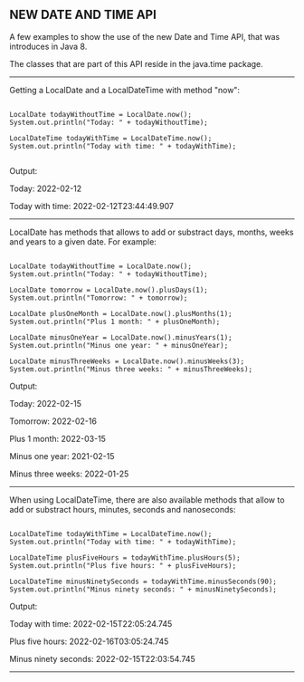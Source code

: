 NEW DATE AND TIME API
-------------------------------------------------------------------------------------------------------

A few examples to show the use of the new Date and Time API,
that was introduces in Java 8.

The classes that are part of this API reside in the java.time package.

-------------------------------------------------------------------------------------------------------

Getting a LocalDate and a LocalDateTime with method "now":


```

LocalDate todayWithoutTime = LocalDate.now();
System.out.println("Today: " + todayWithoutTime);

LocalDateTime todayWithTime = LocalDateTime.now();
System.out.println("Today with time: " + todayWithTime);


```

Output:

Today: 2022-02-12

Today with time: 2022-02-12T23:44:49.907


-------------------------------------------------------------------------------------------------------

LocalDate has methods that allows to add or substract days, months, weeks and years to a given date.
For example:

```

LocalDate todayWithoutTime = LocalDate.now();
System.out.println("Today: " + todayWithoutTime);		

LocalDate tomorrow = LocalDate.now().plusDays(1);
System.out.println("Tomorrow: " + tomorrow);

LocalDate plusOneMonth = LocalDate.now().plusMonths(1);
System.out.println("Plus 1 month: " + plusOneMonth);		

LocalDate minusOneYear = LocalDate.now().minusYears(1);
System.out.println("Minus one year: " + minusOneYear);

LocalDate minusThreeWeeks = LocalDate.now().minusWeeks(3);
System.out.println("Minus three weeks: " + minusThreeWeeks);	

```		
		
Output:

Today: 2022-02-15

Tomorrow: 2022-02-16

Plus 1 month: 2022-03-15

Minus one year: 2021-02-15

Minus three weeks: 2022-01-25


-------------------------------------------------------------------------------------------------------

When using LocalDateTime, there are also available methods that allow to add or substract hours, minutes,
seconds and nanoseconds:

```

LocalDateTime todayWithTime = LocalDateTime.now();
System.out.println("Today with time: " + todayWithTime);

LocalDateTime plusFiveHours = todayWithTime.plusHours(5);
System.out.println("Plus five hours: " + plusFiveHours);

LocalDateTime minusNinetySeconds = todayWithTime.minusSeconds(90);
System.out.println("Minus ninety seconds: " + minusNinetySeconds);		

```

Output:

Today with time: 2022-02-15T22:05:24.745

Plus five hours: 2022-02-16T03:05:24.745

Minus ninety seconds: 2022-02-15T22:03:54.745


-------------------------------------------------------------------------------------------------------




